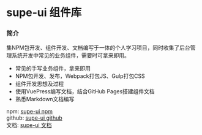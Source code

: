 # supe-ui 组件库

### 简介
集NPM包开发、组件开发、文档编写于一体的个人学习项目，同时收集了后台管理系统开发中常见的业务组件，需要时可拿来即用。

- 常见的手写业务组件，拿来即用
- NPM包开发、发布，Webpack打包JS、Gulp打包CSS
- 组件开发思想及过程
- 使用VuePress编写文档，结合GitHub Pages搭建组件文档
- 熟悉Markdown文档编写


npm: [supe-ui npm](https://www.npmjs.com/package/supe-ui)   
github: [supe-ui github](https://github.com/SuperMaryer/supe-ui)   
文档: [supe-ui 文档](https://supermaryer.github.io/supe-ui/)   


